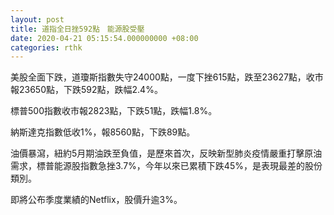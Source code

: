 ```yaml
---
layout: post
title: 道指全日挫592點　能源股受壓
date: 2020-04-21 05:15:54.000000000 +08:00
categories: rthk
---
```


美股全面下跌，道瓊斯指數失守24000點，一度下挫615點，跌至23627點，收市報23650點，下跌592點，跌幅2.4%。

標普500指數收市報2823點，下跌51點，跌幅1.8%。

納斯達克指數低收1%，報8560點，下跌89點。

油價暴瀉，紐約5月期油跌至負值，是歷來首次，反映新型肺炎疫情嚴重打擊原油需求，標普能源股指數急挫3.7%，今年以來已累積下跌45%，是表現最差的股份類別。

即將公布季度業績的Netflix，股價升逾3%。
